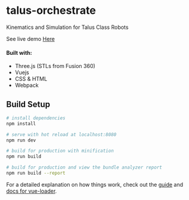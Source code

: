 # talus-orchestrate
Kinematics and Simulation for Talus Class Robots

See live demo [Here](https://clarkerobotics.github.io/talus-orchestrate/)

#### Built with:
  * Three.js (STLs from Fusion 360)
  * Vuejs
  * CSS & HTML
  * Webpack

## Build Setup

``` bash
# install dependencies
npm install

# serve with hot reload at localhost:8080
npm run dev

# build for production with minification
npm run build

# build for production and view the bundle analyzer report
npm run build --report
```

For a detailed explanation on how things work, check out the [guide](http://vuejs-templates.github.io/webpack/) and [docs for vue-loader](http://vuejs.github.io/vue-loader).

